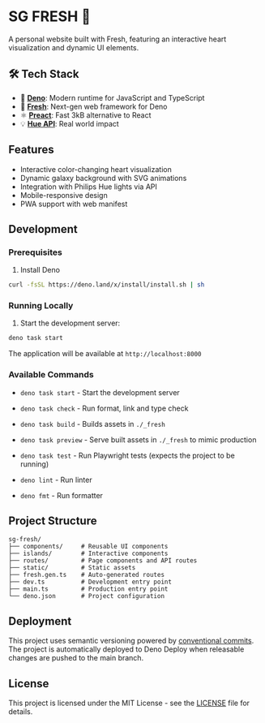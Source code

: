 # SG FRESH 💚

A personal website built with Fresh, featuring an interactive heart
visualization and dynamic UI elements.

## 🛠️ Tech Stack

- 🦕 **[Deno](https://deno.com/)**: Modern runtime for JavaScript and TypeScript
- 🍋 **[Fresh](https://fresh.deno.dev/)**: Next-gen web framework for Deno
- ⚛️ **[Preact](https://preactjs.com/)**: Fast 3kB alternative to React
- 💡 **[Hue API](https://developers.meethue.com)**: Real world impact

## Features

- Interactive color-changing heart visualization
- Dynamic galaxy background with SVG animations
- Integration with Philips Hue lights via API
- Mobile-responsive design
- PWA support with web manifest

## Development

### Prerequisites

1. Install Deno

```sh
curl -fsSL https://deno.land/x/install/install.sh | sh
```

### Running Locally

1. Start the development server:

```sh
deno task start
```

The application will be available at `http://localhost:8000`

### Available Commands

- `deno task start` - Start the development server
- `deno task check` - Run format, link and type check
- `deno task build` - Builds assets in `./_fresh`
- `deno task preview` - Serve built assets in `./_fresh` to mimic production
- `deno task test` - Run Playwright tests (expects the project to be running)

- `deno lint` - Run linter
- `deno fmt` - Run formatter

## Project Structure

```
sg-fresh/
├── components/     # Reusable UI components
├── islands/        # Interactive components
├── routes/         # Page components and API routes
├── static/         # Static assets
├── fresh.gen.ts    # Auto-generated routes
├── dev.ts          # Development entry point
├── main.ts         # Production entry point
└── deno.json       # Project configuration
```

## Deployment

This project uses semantic versioning powered by
[conventional commits](https://www.conventionalcommits.org/). The project is
automatically deployed to Deno Deploy when releasable changes are pushed to the
main branch.

## License

This project is licensed under the MIT License - see the [LICENSE](LICENSE) file
for details.
